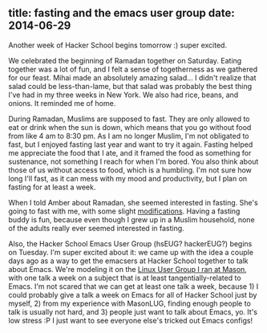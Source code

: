 title: fasting and the emacs user group
date: 2014-06-29
---

Another week of Hacker School begins tomorrow :) super excited.

We celebrated the beginning of Ramadan together on Saturday. Eating together was a lot of fun, and I felt a sense of togetherness as we gathered for our feast. Mihai made an absolutely amazing salad... I didn't realize that salad could be less-than-lame, but that salad was probably the best thing I've had in my three weeks in New York. We also had rice, beans, and onions. It reminded me of home.

During Ramadan, Muslims are supposed to fast. They are only allowed to eat or drink when the sun is down, which means that you go without food from like 4 am to 8:30 pm. As I am no longer Muslim, I'm not obligated to fast, but I enjoyed fasting last year and want to try it again. Fasting helped me appreciate the food that I ate, and it framed the food as something for sustenance, not something I reach for when I'm bored. You also think about those of us without access to food, which is a humbling. I'm not sure how long I'll fast, as it can mess with my mood and productivity, but I plan on fasting for at least a week.

When I told Amber about Ramadan, she seemed interested in fasting. She's going to fast with me, with some slight [modifications](http://www.subsymbol.org/2014/06/hacker-school-saturday-june-28th-2014.html). Having a fasting buddy is fun, because even though I grew up in a Muslim household, none of the adults really ever seemed interested in fasting.

Also, the Hacker School Emacs User Group (hsEUG? hackerEUG?) begins on Tuesday. I'm super excited about it: we came up with the idea a couple days ago as a way to get the emacsers at Hacker School together to talk about Emacs. We're modeling it on the [Linux User Group I ran at Mason](http://gmulug.com), with one talk a week on a subject that is at least tangentially-related to Emacs. I'm not scared that we can get at least one talk a week, because 1) I could probably give a talk a week on Emacs for all of Hacker School just by myself, 2) from my experience with MasonLUG, finding enough people to talk is usually not hard, and 3) people just want to talk about Emacs, yo. It's low stress :P I just want to see everyone else's tricked out Emacs configs!
